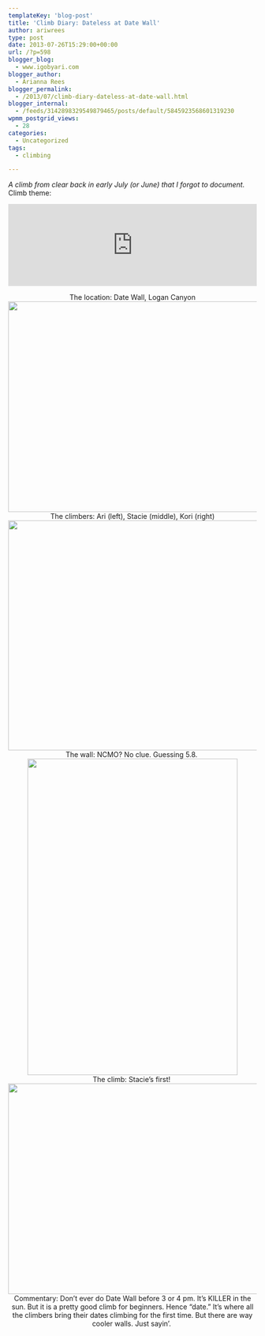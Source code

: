 ```yaml
---
templateKey: 'blog-post'
title: 'Climb Diary: Dateless at Date Wall'
author: ariwrees
type: post
date: 2013-07-26T15:29:00+00:00
url: /?p=598
blogger_blog:
  - www.igobyari.com
blogger_author:
  - Arianna Rees
blogger_permalink:
  - /2013/07/climb-diary-dateless-at-date-wall.html
blogger_internal:
  - /feeds/3142898329549879465/posts/default/5845923568601319230
wpmm_postgrid_views:
  - 28
categories:
  - Uncategorized
tags:
  - climbing

---
```

<div dir="ltr" style="text-align: left;">
  <div style="text-align: left;">
    <i>A climb from clear back in early July (or June) that I forgot to document.&nbsp;</i>
  </div>
  
  <div style="text-align: left;">
    Climb theme:</p>
  </div>
  
  <p>
    <iframe frameborder="no" height="166" scrolling="no" src="https://w.soundcloud.com/player/?url=http%3A%2F%2Fapi.soundcloud.com%2Ftracks%2F91242917" width="100%"></iframe>
  </p>
  
  <div style="text-align: left;">
  </div>
  
  <div style="text-align: left;">
  </div>
  
  <div style="text-align: center;">
    The location: Date Wall, Logan Canyon
  </div>
  
  <div style="text-align: left;">
  </div>
  
  <div style="text-align: left;">
    <img height="426" src="https://fbcdn-sphotos-f-a.akamaihd.net/hphotos-ak-ash3/9040_585986831433653_1028613349_n.jpg" style="text-align: center;" width="640" />
  </div>
  
  <div style="text-align: left;">
  </div>
  
  <div style="text-align: center;">
    The climbers: Ari (left), Stacie (middle), Kori (right)
  </div>
  
  <div style="text-align: center;">
  </div>
  
  <div style="text-align: center;">
    <img height="465" src="https://fbcdn-sphotos-d-a.akamaihd.net/hphotos-ak-ash4/1044860_585986828100320_24287808_n.jpg" width="640" />
  </div>
  
  <div style="text-align: center;">
  </div>
  
  <div style="text-align: center;">
    The wall: NCMO? No clue. Guessing 5.8.&nbsp;
  </div>
  
  <div style="text-align: center;">
  </div>
  
  <div style="text-align: center;">
    <img height="640" src="https://sphotos-a.xx.fbcdn.net/hphotos-prn1/1016226_585986844766985_799871994_n.jpg" width="426" />
  </div>
  
  <div style="text-align: center;">
  </div>
  
  <div style="text-align: center;">
    The climb: Stacie&#8217;s first!&nbsp;
  </div>
  
  <div style="text-align: center;">
  </div>
  
  <div style="text-align: center;">
    <img height="426" src="https://fbcdn-sphotos-g-a.akamaihd.net/hphotos-ak-ash3/1014372_585986904766979_1154134272_n.jpg" width="640" />
  </div>
  
  <div style="text-align: center;">
    Commentary: Don&#8217;t ever do Date Wall before 3 or 4 pm. It&#8217;s KILLER in the sun. But it is a pretty good climb for beginners. Hence &#8220;date.&#8221; It&#8217;s where all the climbers bring their dates climbing for the first time. But there are way cooler walls. Just sayin&#8217;.&nbsp;
  </div>
</div>